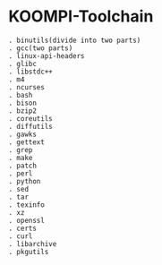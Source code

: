 # KOOMPI-Toolchain

    . binutils(divide into two parts)
    . gcc(two parts)
    . linux-api-headers
    . glibc
    . libstdc++
    . m4
    . ncurses
    . bash
    . bison
    . bzip2
    . coreutils
    . diffutils
    . gawks
    . gettext
    . grep
    . make
    . patch
    . perl
    . python
    . sed
    . tar
    . texinfo
    . xz
    . openssl
    . certs
    . curl
    . libarchive
    . pkgutils
